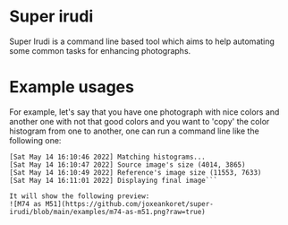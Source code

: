 # Super irudi

Super Irudi is a command line based tool which aims to help automating some common tasks for enhancing photographs.

# Example usages

For example, let's say that you have one photograph with nice colors and another one with not that good colors and you want to 'copy' the color histogram from one to another, one can run a command line like the following one:
```$ ./super_irudi.py m74-bad-core.jpg -i -mh m51-good-core.jpg
[Sat May 14 16:10:46 2022] Matching histograms...
[Sat May 14 16:10:47 2022] Source image's size (4014, 3865)
[Sat May 14 16:10:49 2022] Reference's image size (11553, 7633)
[Sat May 14 16:11:01 2022] Displaying final image```

It will show the following preview:
![M74 as M51](https://github.com/joxeankoret/super-irudi/blob/main/examples/m74-as-m51.png?raw=true)
